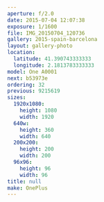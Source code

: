```yaml
---
aperture: f/2.0
date: 2015-07-04 12:07:38
exposure: 1/1600
file: IMG_20150704_120736
gallery: 2015-spain-barcelona
layout: gallery-photo
location:
  latitude: 41.390743333333
  longitude: 2.1813783333333
model: One A0001
next: b53973e
ordering: 32
previous: 9215619
sizes:
  1920x1080:
    height: 1080
    width: 1920
  640w:
    height: 360
    width: 640
  200x200:
    height: 200
    width: 200
  96x96:
    height: 96
    width: 96
title: null
make: OnePlus
---
```

